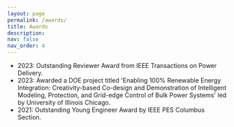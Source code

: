 ```yaml
---
layout: page
permalink: /awards/
title: Awards
description:
nav: false
nav_order: 4
---
```


<ul>
  <li>2023: Outstanding Reviewer Award from IEEE Transactions on Power Delivery.</li>
  <li>2023: Awarded a DOE project titled 'Enabling 100% Renewable Energy Integration: Creativity-based Co-design and Demonstration of Intelligent Modeling, Protection, and Grid-edge Control of Bulk Power Systems' led by University of Illinois Chicago.</li>
  <li>2021: Outstanding Young Engineer Award by IEEE PES Columbus Section.</li>
  
</ul>




